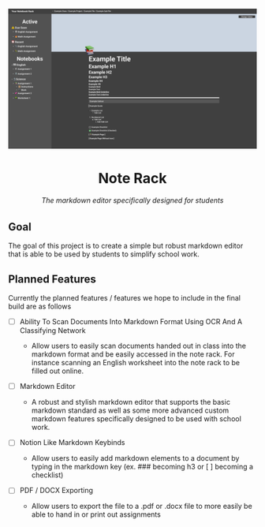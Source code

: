 ![](images/Desktop_Example.png)
<h1 align="center">
  Note Rack
</h1>
<h6 align="center">
  The markdown editor specifically designed for students
</h6>

## Goal
The goal of this project is to create a simple but robust markdown editor that is able to be used by students to simplify school work.

## Planned Features
Currently the planned features / features we hope to include in the final build are as follows

- [ ] Ability To Scan Documents Into Markdown Format Using OCR And A Classifying Network
  - Allow users to easily scan documents handed out in class into the markdown format and be easily accessed in the note rack. For instance scanning an English worksheet into the note rack to be filled out online.

- [ ] Markdown Editor
  - A robust and stylish markdown editor that supports the basic markdown standard as well as some more advanced custom markdown features specifically designed to be used with school work.

- [ ] Notion Like Markdown Keybinds
  - Allow users to easily add markdown elements to a document by typing in the markdown key (ex. ### becoming h3 or [ ] becoming a checklist)

- [ ] PDF / DOCX Exporting
  - Allow users to export the file to a .pdf or .docx file to more easily be able to hand in or print out assignments
